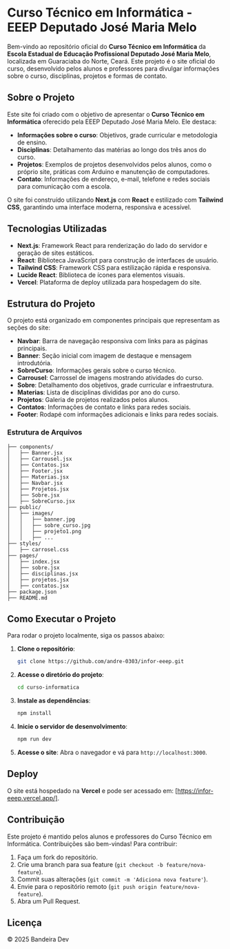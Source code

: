 # Curso Técnico em Informática - EEEP Deputado José Maria Melo

Bem-vindo ao repositório oficial do **Curso Técnico em Informática** da **Escola Estadual de Educação Profissional Deputado José Maria Melo**, localizada em Guaraciaba do Norte, Ceará. Este projeto é o site oficial do curso, desenvolvido pelos alunos e professores para divulgar informações sobre o curso, disciplinas, projetos e formas de contato.

## Sobre o Projeto

Este site foi criado com o objetivo de apresentar o **Curso Técnico em Informática** oferecido pela EEEP Deputado José Maria Melo. Ele destaca:

- **Informações sobre o curso**: Objetivos, grade curricular e metodologia de ensino.
- **Disciplinas**: Detalhamento das matérias ao longo dos três anos do curso.
- **Projetos**: Exemplos de projetos desenvolvidos pelos alunos, como o próprio site, práticas com Arduino e manutenção de computadores.
- **Contato**: Informações de endereço, e-mail, telefone e redes sociais para comunicação com a escola.

O site foi construído utilizando **Next.js** com **React** e estilizado com **Tailwind CSS**, garantindo uma interface moderna, responsiva e acessível.

## Tecnologias Utilizadas

- **Next.js**: Framework React para renderização do lado do servidor e geração de sites estáticos.
- **React**: Biblioteca JavaScript para construção de interfaces de usuário.
- **Tailwind CSS**: Framework CSS para estilização rápida e responsiva.
- **Lucide React**: Biblioteca de ícones para elementos visuais.
- **Vercel**: Plataforma de deploy utilizada para hospedagem do site.

## Estrutura do Projeto

O projeto está organizado em componentes principais que representam as seções do site:

- **Navbar**: Barra de navegação responsiva com links para as páginas principais.
- **Banner**: Seção inicial com imagem de destaque e mensagem introdutória.
- **SobreCurso**: Informações gerais sobre o curso técnico.
- **Carrousel**: Carrossel de imagens mostrando atividades do curso.
- **Sobre**: Detalhamento dos objetivos, grade curricular e infraestrutura.
- **Materias**: Lista de disciplinas divididas por ano do curso.
- **Projetos**: Galeria de projetos realizados pelos alunos.
- **Contatos**: Informações de contato e links para redes sociais.
- **Footer**: Rodapé com informações adicionais e links para redes sociais.

### Estrutura de Arquivos

```
├── components/
│   ├── Banner.jsx
│   ├── Carrousel.jsx
│   ├── Contatos.jsx
│   ├── Footer.jsx
│   ├── Materias.jsx
│   ├── Navbar.jsx
│   ├── Projetos.jsx
│   ├── Sobre.jsx
│   ├── SobreCurso.jsx
├── public/
│   ├── images/
│   │   ├── banner.jpg
│   │   ├── sobre_curso.jpg
│   │   ├── projeto1.png
│   │   ├── ...
├── styles/
│   ├── carrosel.css
├── pages/
│   ├── index.jsx
│   ├── sobre.jsx
│   ├── disciplinas.jsx
│   ├── projetos.jsx
│   ├── contatos.jsx
├── package.json
├── README.md
```

## Como Executar o Projeto

Para rodar o projeto localmente, siga os passos abaixo:

1. **Clone o repositório**:

   ```bash
   git clone https://github.com/andre-0303/infor-eeep.git
   ```

2. **Acesse o diretório do projeto**:

   ```bash
   cd curso-informatica
   ```

3. **Instale as dependências**:

   ```bash
   npm install
   ```

4. **Inicie o servidor de desenvolvimento**:

   ```bash
   npm run dev
   ```

5. **Acesse o site**: Abra o navegador e vá para `http://localhost:3000`.

## Deploy

O site está hospedado na **Vercel** e pode ser acessado em: [https://infor-eeep.vercel.app/].

## Contribuição

Este projeto é mantido pelos alunos e professores do Curso Técnico em Informática. Contribuições são bem-vindas! Para contribuir:

1. Faça um fork do repositório.
2. Crie uma branch para sua feature (`git checkout -b feature/nova-feature`).
3. Commit suas alterações (`git commit -m 'Adiciona nova feature'`).
4. Envie para o repositório remoto (`git push origin feature/nova-feature`).
5. Abra um Pull Request.

## Licença

© 2025 Bandeira Dev

